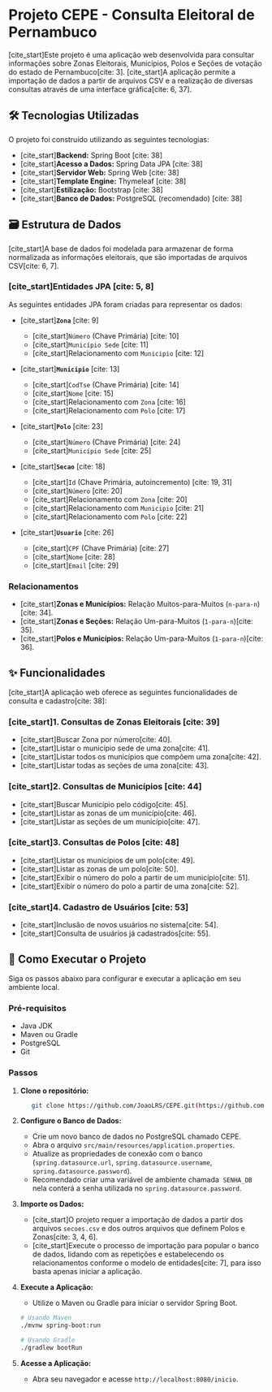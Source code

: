 # Projeto CEPE - Consulta Eleitoral de Pernambuco

[cite_start]Este projeto é uma aplicação web desenvolvida para consultar informações sobre Zonas Eleitorais, Municípios, Polos e Seções de votação do estado de Pernambuco[cite: 3]. [cite_start]A aplicação permite a importação de dados a partir de arquivos CSV e a realização de diversas consultas através de uma interface gráfica[cite: 6, 37].

## 🛠️ Tecnologias Utilizadas

O projeto foi construído utilizando as seguintes tecnologias:

* [cite_start]**Backend:** Spring Boot [cite: 38]
* [cite_start]**Acesso a Dados:** Spring Data JPA [cite: 38]
* [cite_start]**Servidor Web:** Spring Web [cite: 38]
* [cite_start]**Template Engine:** Thymeleaf [cite: 38]
* [cite_start]**Estilização:** Bootstrap [cite: 38]
* [cite_start]**Banco de Dados:** PostgreSQL (recomendado) [cite: 38]

## 🗃️ Estrutura de Dados

[cite_start]A base de dados foi modelada para armazenar de forma normalizada as informações eleitorais, que são importadas de arquivos CSV[cite: 6, 7].

### [cite_start]Entidades JPA [cite: 5, 8]

As seguintes entidades JPA foram criadas para representar os dados:

* [cite_start]**`Zona`** [cite: 9]
    * [cite_start]`Número` (Chave Primária) [cite: 10]
    * [cite_start]`Município Sede` [cite: 11]
    * [cite_start]Relacionamento com `Municipio` [cite: 12]

* [cite_start]**`Municipio`** [cite: 13]
    * [cite_start]`CodTse` (Chave Primária) [cite: 14]
    * [cite_start]`Nome` [cite: 15]
    * [cite_start]Relacionamento com `Zona` [cite: 16]
    * [cite_start]Relacionamento com `Polo` [cite: 17]

* [cite_start]**`Polo`** [cite: 23]
    * [cite_start]`Número` (Chave Primária) [cite: 24]
    * [cite_start]`Município Sede` [cite: 25]

* [cite_start]**`Secao`** [cite: 18]
    * [cite_start]`Id` (Chave Primária, autoincremento) [cite: 19, 31]
    * [cite_start]`Número` [cite: 20]
    * [cite_start]Relacionamento com `Zona` [cite: 20]
    * [cite_start]Relacionamento com `Municipio` [cite: 21]
    * [cite_start]Relacionamento com `Polo` [cite: 22]

* [cite_start]**`Usuario`** [cite: 26]
    * [cite_start]`CPF` (Chave Primária) [cite: 27]
    * [cite_start]`Nome` [cite: 28]
    * [cite_start]`Email` [cite: 29]

### Relacionamentos

* [cite_start]**Zonas e Municípios:** Relação Muitos-para-Muitos (`n-para-n`)[cite: 34].
* [cite_start]**Zonas e Seções:** Relação Um-para-Muitos (`1-para-n`)[cite: 35].
* [cite_start]**Polos e Municípios:** Relação Um-para-Muitos (`1-para-n`)[cite: 36].

## ✨ Funcionalidades

[cite_start]A aplicação web oferece as seguintes funcionalidades de consulta e cadastro[cite: 38]:

### [cite_start]1. Consultas de Zonas Eleitorais [cite: 39]
* [cite_start]Buscar Zona por número[cite: 40].
* [cite_start]Listar o município sede de uma zona[cite: 41].
* [cite_start]Listar todos os municípios que compõem uma zona[cite: 42].
* [cite_start]Listar todas as seções de uma zona[cite: 43].

### [cite_start]2. Consultas de Municípios [cite: 44]
* [cite_start]Buscar Município pelo código[cite: 45].
* [cite_start]Listar as zonas de um município[cite: 46].
* [cite_start]Listar as seções de um município[cite: 47].

### [cite_start]3. Consultas de Polos [cite: 48]
* [cite_start]Listar os municípios de um polo[cite: 49].
* [cite_start]Listar as zonas de um polo[cite: 50].
* [cite_start]Exibir o número do polo a partir de um município[cite: 51].
* [cite_start]Exibir o número do polo a partir de uma zona[cite: 52].

### [cite_start]4. Cadastro de Usuários [cite: 53]
* [cite_start]Inclusão de novos usuários no sistema[cite: 54].
* [cite_start]Consulta de usuários já cadastrados[cite: 55].

## 🚀 Como Executar o Projeto

Siga os passos abaixo para configurar e executar a aplicação em seu ambiente local.

### Pré-requisitos
* Java JDK
* Maven ou Gradle
* PostgreSQL
* Git

### Passos

1.  **Clone o repositório:**
    ```bash
       git clone https://github.com/JoaoLRS/CEPE.git(https://github.com/JoaoLRS/CEPE.git)
    ```

2.  **Configure o Banco de Dados:**
    * Crie um novo banco de dados no PostgreSQL chamado CEPE.
    * Abra o arquivo `src/main/resources/application.properties`.
    * Atualize as propriedades de conexão com o banco (`spring.datasource.url`, `spring.datasource.username`, `spring.datasource.password`).
    * Recomendado criar uma variável de ambiente chamada  `SENHA_DB` nela conterá a senha utilizada no `spring.datasource.password`.

3.  **Importe os Dados:**
    * [cite_start]O projeto requer a importação de dados a partir dos arquivos `secoes.csv` e dos outros arquivos que definem Polos e Zonas[cite: 3, 4, 6].
    * [cite_start]Execute o processo de importação para popular o banco de dados, lidando com as repetições e estabelecendo os relacionamentos conforme o modelo de entidades[cite: 7], para isso basta apenas iniciar a aplicação.

4.  **Execute a Aplicação:**
    * Utilize o Maven ou Gradle para iniciar o servidor Spring Boot.
    ```bash
    # Usando Maven
    ./mvnw spring-boot:run
    
    # Usando Gradle
    ./gradlew bootRun
    ```

5.  **Acesse a Aplicação:**
    * Abra seu navegador e acesse `http://localhost:8080/inicio`.
